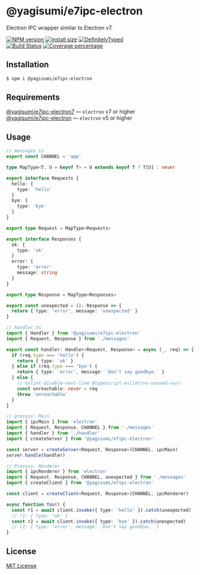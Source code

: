 # @yagisumi/e7ipc-electron

Electron IPC wrapper similar to Electron v7.

[![NPM version][npm-image]][npm-url] [![install size][packagephobia-image]][packagephobia-url] [![DefinitelyTyped][dts-image]][dts-url]  
[![Build Status][githubactions-image]][githubactions-url] [![Coverage percentage][coveralls-image]][coveralls-url]

## Installation

```sh
$ npm i @yagisumi/e7ipc-electron
```

## Requirements

[@yagisumi/e7ipc-electron7](https://www.npmjs.com/package/@yagisumi/e7ipc-electron7) ― `electron` v7 or higher<br>
[@yagisumi/e7ipc-electron](https://www.npmjs.com/package/@yagisumi/e7ipc-electron) ― `electron` v5 or higher

## Usage

```ts
// messages.ts
export const CHANNEL = 'app'

type MapType<T, U = keyof T> = U extends keyof T ? T[U] : never

export interface Requests {
  hello: {
    type: 'hello'
  }
  bye: {
    type: 'bye'
  }
}

export type Request = MapType<Requests>

export interface Responses {
  ok: {
    type: 'ok'
  }
  error: {
    type: 'error'
    message: string
  }
}

export type Response = MapType<Responses>

export const unexpected = (): Response => {
  return { type: 'error', message: 'unexpected' }
}
```

```ts
// handler.ts
import { Handler } from '@yagisumi/e7ipc-electron'
import { Request, Response } from './messages'

export const handler: Handler<Request, Response> = async (_, req) => {
  if (req.type === 'hello') {
    return { type: 'ok' }
  } else if (req.type === 'bye') {
    return { type: 'error', message: `Don't say goodbye.` }
  } else {
    // eslint-disable-next-line @typescript-eslint/no-unused-vars
    const unreachable: never = req
    throw 'unreachable'
  }
}
```

```ts
// process: Main
import { ipcMain } from 'electron'
import { Request, Response, CHANNEL } from './messages'
import { handler } from './handler'
import { createServer } from '@yagisumi/e7ipc-electron'

const server = createServer<Request, Response>(CHANNEL, ipcMain)
server.handle(handler)
```

```ts
// Process: Renderer
import { ipcRenderer } from 'electron'
import { Request, Response, CHANNEL, unexpected } from './messages'
import { createClient } from '@yagisumi/e7ipc-electron'

const client = createClient<Request, Response>(CHANNEL, ipcRenderer)

async function foo() {
  const r1 = await client.invoke({ type: 'hello' }).catch(unexpected)
  // r1: { type: 'ok' }
  const r2 = await client.invoke({ type: 'bye' }).catch(unexpected)
  // r2: { type: 'error', message: `Don't say goodbye.` }
}
```

## License

[MIT License](https://opensource.org/licenses/MIT)

[githubactions-image]: https://img.shields.io/github/workflow/status/yagisumi/node-e7ipc-electron/build?logo=github&style=flat-square
[githubactions-url]: https://github.com/yagisumi/node-e7ipc-electron/actions
[npm-image]: https://img.shields.io/npm/v/@yagisumi/e7ipc-electron.svg?style=flat-square
[npm-url]: https://npmjs.org/package/@yagisumi/e7ipc-electron
[packagephobia-image]: https://flat.badgen.net/packagephobia/install/@yagisumi/e7ipc-electron
[packagephobia-url]: https://packagephobia.now.sh/result?p=@yagisumi/e7ipc-electron
[coveralls-image]: https://img.shields.io/coveralls/yagisumi/node-e7ipc-electron.svg?style=flat-square
[coveralls-url]: https://coveralls.io/github/yagisumi/node-e7ipc-electron?branch=master
[dts-image]: https://img.shields.io/badge/DefinitelyTyped-.d.ts-blue.svg?style=flat-square
[dts-url]: http://definitelytyped.org
